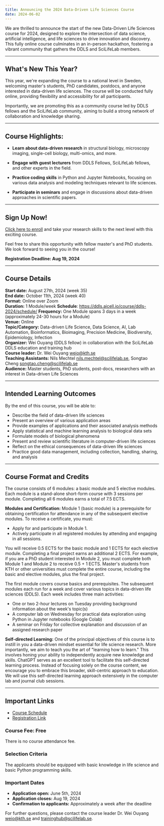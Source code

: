 ```yaml
---
title: Announcing the 2024 Data-Driven Life Sciences Course
date: 2024-06-02
---
```


We are thrilled to announce the start of the new Data-Driven Life Sciences course for 2024, designed to explore the intersection of data science, artificial intelligence, and life sciences to drive innovation and discovery. This fully online course culminates in an in-person hackathon, fostering a vibrant community that gathers the DDLS and SciLifeLab members.

---

## What's New This Year?

This year, we're expanding the course to a national level in Sweden, welcoming master's students, PhD candidates, postdocs, and anyone interested in data-driven life sciences. The course will be conducted fully online, providing flexibility and accessibility for all participants.

Importantly, we are promoting this as a community course led by DDLS fellows and the SciLifeLab community, aiming to build a strong network of collaboration and knowledge sharing.

---

## Course Highlights:

- **Learn about data-driven research** in structural biology, microscopy imaging, single-cell biology, multi-omics, and more.
  
- **Engage with guest lecturers** from DDLS Fellows, SciLifeLab fellows, and other experts in the field.
  
- **Practice coding skills** in Python and Jupyter Notebooks, focusing on various data analysis and modeling techniques relevant to life sciences.
  
- **Participate in seminars** and engage in discussions about data-driven approaches in scientific papers.

---

## Sign Up Now!

[Click here to enroll](https://forms.gle/9gmxpEE6X6HZ1wLa7) and take your research skills to the next level with this exciting course.

Feel free to share this opportunity with fellow master's and PhD students. We look forward to seeing you in the course!

**Registration Deadline: Aug 19, 2024**

---

## Course Details

**Start date:** August 27th, 2024 (week 35)  
**End date:** October 11th, 2024 (week 40)  
**Format:** Online over Zoom  
**Duration:** 1 Module/week
**Schedule**: https://ddls.aicell.io/course/ddls-2024/schedule/
**Frequency:** One Module spans 3 days in a week (approximately 24-30 hours for a Module)  
**Venue:** Online  
**Topic/Category:** Data-driven Life Science, Data Science, AI, Lab Automation, Bioinformatics, Bioimaging, Precision Medicine, Biodiversity, Epidemiology, Infection  
**Organizer:** Wei Ouyang (DDLS fellow) in collaboration with the SciLifeLab DDLS education and training hub  
**Course leader:** Dr. Wei Ouyang <weio@kth.se>  
**Teaching Assistants:** Nils Mechtel <nils.mechtel@scilifelab.se>, Songtao Cheng <songtao.cheng@scilifelab.se>  
**Audience:** Master students, PhD students, post-docs, researchers with an interest in Data-driven Life Sciences  

---

## Intended Learning Outcomes

By the end of this course, you will be able to:
- Describe the field of data-driven life sciences
- Present an overview of various application areas
- Provide examples of applications and their associated analysis methods
- Apply statistical and machine learning analysis to biological data sets
- Formulate models of biological phenomena
- Present and review scientific literature in computer-driven life sciences
- Reflect on the ethical consequences of data-driven life sciences
- Practice good data management, including collection, handling, sharing, and analysis

---

## Course Format and Credits

The course consists of 6 modules: a basic module and 5 elective modules. Each module is a stand-alone short-form course with 3 sessions per module. Completing all 6 modules earns a total of 7.5 ECTS.

**Modules and Certification:**
Module 1 (basic module) is a prerequisite for obtaining certification for attendance in any of the subsequent elective modules. To receive a certificate, you must:
- Apply for and participate in Module 1.
- Actively participate in all registered modules by attending and engaging in all sessions.

You will receive 0.5 ECTS for the basic module and 1 ECTS for each elective module. Completing a final project earns an additional 2 ECTS. For example, if you are a PhD student interested in Module 2, you must complete both Module 1 and Module 2 to receive 0.5 + 1 ECTS. Master's students from KTH or other universities must complete the entire course, including the basic and elective modules, plus the final project.

The first module covers course basics and prerequisites. The subsequent modules each run for a week and cover various topics in data-driven life sciences (DDLS). Each week includes three main activities:
- One or two 2-hour lectures on Tuesday providing background information about the week's topic(s)
- A computer lab on Wednesday for practical data exploration using Python in Jupyter notebooks (Google Colab)
- A seminar on Friday for collective explanation and discussion of an assigned research paper

**Self-directed Learning:**
One of the principal objectives of this course is to instill in you a data-driven mindset essential for life science research. More importantly, we aim to teach you the art of "learning how to learn." This involves honing your ability to independently acquire new knowledge and skills. ChatGPT serves as an excellent tool to facilitate this self-directed learning process. Instead of focusing solely on the course content, we encourage you to embrace this broader, skill-centric approach to education. We will use this self-directed learning approach extensively in the computer lab and journal club sessions.

---

## Important Links

- [Course Schedule](https://ddls.aicell.io/course/ddls-2024/schedule/)
- [Registration Link](https://forms.gle/9gmxpEE6X6HZ1wLa7)

### Course Fee: Free
There is no course attendance fee.

### Selection Criteria
The applicants should be equipped with basic knowledge in life science and basic Python programming skills.

### Important Dates
- **Application open:** June 5th, 2024
- **Application closes:** Aug 19, 2024
- **Confirmation to applicants:** Approximately a week after the deadline

For further questions, please contact the course leader Dr. Wei Ouyang <weio@kth.se> and <traininghub@scilifelab.se>.

